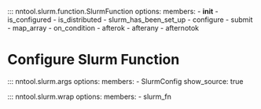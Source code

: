 ::: nntool.slurm.function.SlurmFunction
    options:
        members:
        - __init__
        - is_configured
        - is_distributed
        - slurm_has_been_set_up
        - configure
        - submit
        - map_array
        - on_condition
        - afterok
        - afterany
        - afternotok

# Configure Slurm Function

::: nntool.slurm.args
    options:
        members:
            - SlurmConfig
        show_source: true

::: nntool.slurm.wrap
    options:
      members:
        - slurm_fn
